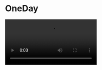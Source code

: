# OneDay
<video src="https://github.com/sw1014/OneDay/blob/master/OneDay/RPReplay_Final1610607712.mp4"></video>


